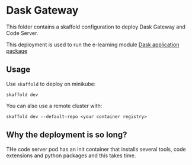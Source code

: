 # Dask Gateway

This folder contains a skaffold configuration to deploy Dask Gateway and Code Server.

This deployment is used to run the e-learning module [Dask application package](https://github.com/eoap/dask-app-package)

## Usage

Use `skaffold` to deploy on minikube:

```
skaffold dev
```

You can also use a remote cluster with:

```
skaffold dev --default-repo <your container registry>
``` 

## Why the deployment is so long?

THe code server pod has an init container that installs several tools, code extensions and python packages and this takes time.